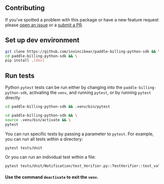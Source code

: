 ## Contributing

If you've spotted a problem with this package or have a new feature request please [open an issue](https://github.com/Invincibear/paddle-billing-python-sdk/issues) or a [submit a PR](https://github.com/Invincibear/paddle-billing-python-sdk/pulls).


## Set up dev environment
``` bash
git clone https://github.com/invincibear/paddle-billing-python-sdk && \
cd paddle-billing-python-sdk && \
pip install .[dev]
```


## Run tests
Python `pytest` tests can be run either by changing into the `paddle-billing-python-sdk`, activating the `venv`, and running `pytest`, or by running `pytest` directly
``` bash
cd paddle-billing-python-sdk && .venv/bin/pytest
```
``` bash
cd paddle-billing-python-sdk && \
source .venv/bin/activate && \
pytest
```

You can run specific tests by passing a parameter to `pytest`. For example, you can run all tests within a directory:
``` bash
pytest tests/Unit
```
Or you can run an individual test within a file:
``` bash
pytest tests/Unit/Notification/test_Verifier.py::TestVerifier::test_validate_paddle_signature_header_integrity
```

#### Use the command `deactivate` to exit the `venv`.
